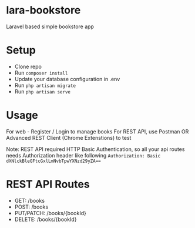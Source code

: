 # lara-bookstore
Laravel based simple bookstore app

# Setup
* Clone repo
* Run ```composer install```
* Update your database configuration in .env
* Run ```php artisan migrate```
* Run ```php artisan serve```

# Usage
For web - Register / Login to manage books
For REST API, use Postman OR Advanced REST Client (Chrome Extenstions) to test

Note: REST API required HTTP Basic Authentication, so all your api routes needs Authorization header like following
```Authorization: Basic dXNlckBleGFtcGxlLmNvbTpwYXNzd29yZA==```

# REST API Routes
- GET: /books
- POST: /books
- PUT/PATCH: /books/{bookId}
- DELETE: /books/{bookId}
